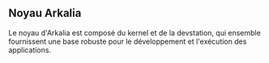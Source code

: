## Noyau Arkalia

Le noyau d'Arkalia est composé du kernel et de la devstation, qui ensemble fournissent une base robuste pour le développement et l'exécution des applications. 